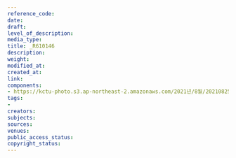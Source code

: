 ```yaml
---
reference_code: 
date: 
draft: 
level_of_description: 
media_type: 
title: _R610146
description: 
weight: 
modified_at: 
created_at: 
link: 
components:
- https://kctu-photo.s3.ap-northeast-2.amazonaws.com/2021년/8월/20210825_하반기+총파업+대장정_대구/_R610146.jpg
tags:
- 
creators: 
subjects: 
sources: 
venues: 
public_access_status: 
copyright_status: 
---
```

